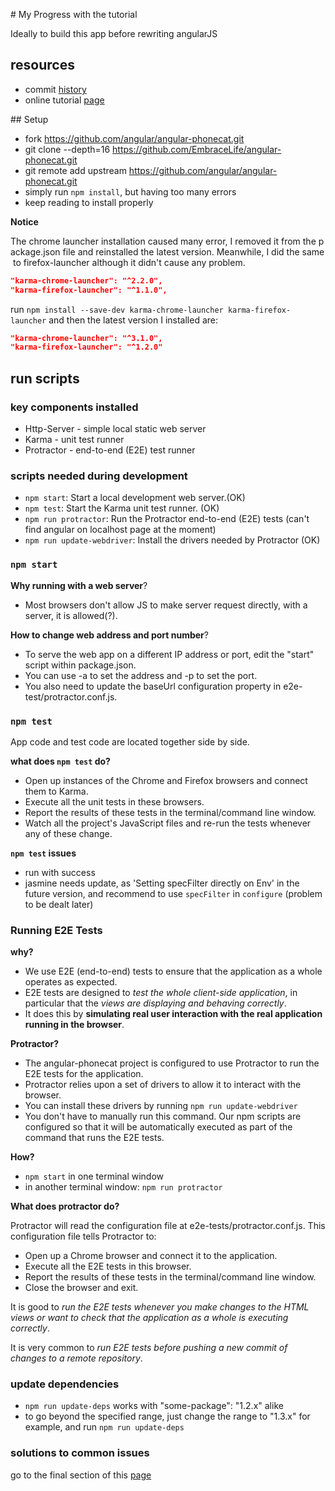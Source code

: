 # My Progress with the tutorial

Ideally to build this app before rewriting angularJS

## resources

- commit [history](https://github.com/EmbraceLife/angular-phonecat/commits/master)
- online tutorial [page](https://docs.angularjs.org/tutorial)

## Setup

- fork https://github.com/angular/angular-phonecat.git
- git clone --depth=16 https://github.com/EmbraceLife/angular-phonecat.git
- git remote add upstream https://github.com/angular/angular-phonecat.git
- simply run `npm install`, but having too many errors
- keep reading to install properly

**Notice**

The chrome launcher installation caused many error, I removed it from the package.json file and reinstalled the latest version. Meanwhile, I did the same to firefox-launcher although it didn't cause any problem.

```json
"karma-chrome-launcher": "^2.2.0",
"karma-firefox-launcher": "^1.1.0",
```

run `npm install --save-dev karma-chrome-launcher karma-firefox-launcher` and then the latest version I installed are:

```json
"karma-chrome-launcher": "^3.1.0",
"karma-firefox-launcher": "^1.2.0"
```

## run scripts

### key components installed 

- Http-Server - simple local static web server
- Karma - unit test runner
- Protractor - end-to-end (E2E) test runner

### scripts needed during development

- `npm start`: Start a local development web server.(OK)
- `npm test`: Start the Karma unit test runner. (OK)
- `npm run protractor`: Run the Protractor end-to-end (E2E) tests (can't find angular on localhost page at the moment) 
- `npm run update-webdriver`: Install the drivers needed by Protractor (OK)

### `npm start`

**Why running with a web server**?

- Most browsers don't allow JS to make server request directly, with a server, it is allowed(?).

**How to change web address and port number**?

- To serve the web app on a different IP address or port, edit the "start" script within package.json. 
- You can use -a to set the address and -p to set the port. 
- You also need to update the baseUrl configuration property in e2e-test/protractor.conf.js.

### `npm test`

App code and test code are located together side by side.

**what does `npm test` do?**

- Open up instances of the Chrome and Firefox browsers and connect them to Karma.
- Execute all the unit tests in these browsers.
- Report the results of these tests in the terminal/command line window.
- Watch all the project's JavaScript files and re-run the tests whenever any of these change.

**`npm test` issues**

- run with success
- jasmine needs update, as 'Setting specFilter directly on Env' in the future version, and recommend to use `specFilter` in `configure` (problem to be dealt later)

### Running E2E Tests

**why?**

- We use E2E (end-to-end) tests to ensure that the application as a whole operates as expected.
- E2E tests are designed to *test the whole client-side application*, in particular that the *views are displaying and behaving correctly*. 
- It does this by **simulating real user interaction with the real application running in the browser**.

**Protractor?**

- The angular-phonecat project is configured to use Protractor to run the E2E tests for the application.
- Protractor relies upon a set of drivers to allow it to interact with the browser. 
- You can install these drivers by running `npm run update-webdriver`
- You don't have to manually run this command. Our npm scripts are configured so that it will be automatically executed as part of the command that runs the E2E tests.

**How?**

- `npm start` in one terminal window
- in another terminal window: `npm run protractor`

**What does protractor do?**

Protractor will read the configuration file at e2e-tests/protractor.conf.js. This configuration file tells Protractor to:

- Open up a Chrome browser and connect it to the application.
- Execute all the E2E tests in this browser.
- Report the results of these tests in the terminal/command line window.
- Close the browser and exit.

It is good to *run the E2E tests whenever you make changes to the HTML views or want to check that the application as a whole is executing correctly*.

It is very common to *run E2E tests before pushing a new commit of changes to a remote repository*.

### update dependencies

- `npm run update-deps` works with "some-package": "1.2.x" alike
- to go beyond the specified range, just change the range to "1.3.x" for example, and run `npm run update-deps`


### solutions to common issues 

go to the final section of this [page](https://docs.angularjs.org/tutorial)